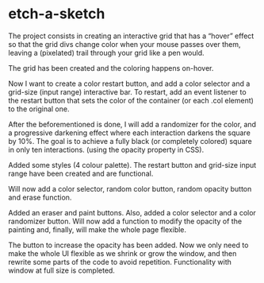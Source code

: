 # etch-a-sketch

The project consists in creating an interactive grid that has a “hover” effect so that the grid divs change color when your mouse passes over them, leaving a (pixelated) trail through your grid like a pen would.

The grid has been created and the coloring happens on-hover.

Now I want to create a color restart button, and add a color selector and a grid-size (input range) interactive bar.
To restart, add an event listener to the restart button that sets the color of the container (or each .col element) to the original one.

After the beforementioned is done, I will add a randomizer for the color, and a progressive darkening effect where each interaction darkens the square by 10%. The goal is to achieve a fully black (or completely colored) square in only ten interactions. (using the opacity property in CSS).

<!--  -->

Added some styles (4 colour palette).
The restart button and grid-size input range have been created and are functional.

Will now add a color selector, random color button, random opacity button and erase function.

<!--  -->

Added an eraser and paint buttons. Also, added a color selector and a color randomizer button.
Will now add a function to modify the opacity of the painting and, finally, will make the whole page flexible.

<!--  -->

The button to increase the opacity has been added. Now we only need to make the whole UI flexible as we shrink or grow the window, and then rewrite some parts of the code to avoid repetition. Functionality with window at full size is completed.
